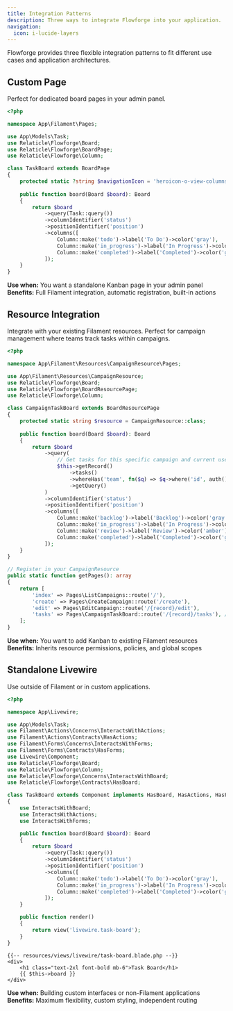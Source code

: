 ```yaml
---
title: Integration Patterns
description: Three ways to integrate Flowforge into your application.
navigation:
  icon: i-lucide-layers
---
```


Flowforge provides three flexible integration patterns to fit different use cases and application architectures.

## Custom Page

Perfect for dedicated board pages in your admin panel.

```php
<?php

namespace App\Filament\Pages;

use App\Models\Task;
use Relaticle\Flowforge\Board;
use Relaticle\Flowforge\BoardPage;
use Relaticle\Flowforge\Column;

class TaskBoard extends BoardPage
{
    protected static ?string $navigationIcon = 'heroicon-o-view-columns';
    
    public function board(Board $board): Board
    {
        return $board
            ->query(Task::query())
            ->columnIdentifier('status')
            ->positionIdentifier('position')
            ->columns([
                Column::make('todo')->label('To Do')->color('gray'),
                Column::make('in_progress')->label('In Progress')->color('blue'),
                Column::make('completed')->label('Completed')->color('green'),
            ]);
    }
}
```

**Use when:** You want a standalone Kanban page in your admin panel  
**Benefits:** Full Filament integration, automatic registration, built-in actions

## Resource Integration

Integrate with your existing Filament resources. Perfect for campaign management where teams track tasks within campaigns.

```php
<?php

namespace App\Filament\Resources\CampaignResource\Pages;

use App\Filament\Resources\CampaignResource;
use Relaticle\Flowforge\Board;
use Relaticle\Flowforge\BoardResourcePage;
use Relaticle\Flowforge\Column;

class CampaignTaskBoard extends BoardResourcePage
{
    protected static string $resource = CampaignResource::class;
    
    public function board(Board $board): Board
    {
        return $board
            ->query(
                // Get tasks for this specific campaign and current user's team
                $this->getRecord()
                    ->tasks()
                    ->whereHas('team', fn($q) => $q->where('id', auth()->user()->current_team_id))
                    ->getQuery()
            )
            ->columnIdentifier('status')
            ->positionIdentifier('position')
            ->columns([
                Column::make('backlog')->label('Backlog')->color('gray'),
                Column::make('in_progress')->label('In Progress')->color('blue'),
                Column::make('review')->label('Review')->color('amber'),
                Column::make('completed')->label('Completed')->color('green'),
            ]);
    }
}

// Register in your CampaignResource
public static function getPages(): array
{
    return [
        'index' => Pages\ListCampaigns::route('/'),
        'create' => Pages\CreateCampaign::route('/create'),
        'edit' => Pages\EditCampaign::route('/{record}/edit'),
        'tasks' => Pages\CampaignTaskBoard::route('/{record}/tasks'), // Add this line
    ];
}
```

**Use when:** You want to add Kanban to existing Filament resources  
**Benefits:** Inherits resource permissions, policies, and global scopes

## Standalone Livewire

Use outside of Filament or in custom applications.

```php
<?php

namespace App\Livewire;

use App\Models\Task;
use Filament\Actions\Concerns\InteractsWithActions;
use Filament\Actions\Contracts\HasActions;
use Filament\Forms\Concerns\InteractsWithForms;
use Filament\Forms\Contracts\HasForms;
use Livewire\Component;
use Relaticle\Flowforge\Board;
use Relaticle\Flowforge\Column;
use Relaticle\Flowforge\Concerns\InteractsWithBoard;
use Relaticle\Flowforge\Contracts\HasBoard;

class TaskBoard extends Component implements HasBoard, HasActions, HasForms
{
    use InteractsWithBoard;
    use InteractsWithActions;
    use InteractsWithForms;

    public function board(Board $board): Board
    {
        return $board
            ->query(Task::query())
            ->columnIdentifier('status')
            ->positionIdentifier('position')
            ->columns([
                Column::make('todo')->label('To Do')->color('gray'),
                Column::make('in_progress')->label('In Progress')->color('blue'),
                Column::make('completed')->label('Completed')->color('green'),
            ]);
    }

    public function render()
    {
        return view('livewire.task-board');
    }
}
```

```blade
{{-- resources/views/livewire/task-board.blade.php --}}
<div>
    <h1 class="text-2xl font-bold mb-6">Task Board</h1>
    {{ $this->board }}
</div>
```

**Use when:** Building custom interfaces or non-Filament applications  
**Benefits:** Maximum flexibility, custom styling, independent routing
